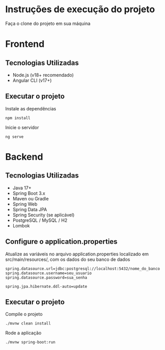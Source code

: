 # Instruções de execução do projeto
Faça o clone do projeto em sua máquina

# Frontend

## Tecnologias Utilizadas

- Node.js (v18+ recomendado)
- Angular CLI (v17+)

## Executar o projeto

Instale as dependências
```
npm install
```

Inicie o servidor 
```
ng serve
```

# Backend

## Tecnologias Utilizadas

- Java 17+
- Spring Boot 3.x
- Maven ou Gradle
- Spring Web
- Spring Data JPA
- Spring Security (se aplicável)
- PostgreSQL / MySQL / H2
- Lombok

## Configure o application.properties
Atualize as variáveis no arquivo application.properties localizado em src/main/resources/, com os dados do seu banco de dados
```
spring.datasource.url=jdbc:postgresql://localhost:5432/nome_do_banco
spring.datasource.username=seu_usuario
spring.datasource.password=sua_senha

spring.jpa.hibernate.ddl-auto=update
```

## Executar o projeto

Compile o projeto
```
./mvnw clean install
```

Rode a aplicação
```
./mvnw spring-boot:run
```

